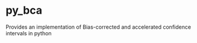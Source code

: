# py_bca
Provides an implementation of Bias-corrected and accelerated confidence intervals in python

